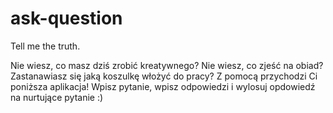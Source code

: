 # ask-question
Tell me the truth.

Nie wiesz, co masz dziś zrobić kreatywnego? Nie wiesz, co zjeść na obiad? Zastanawiasz się jaką koszulkę włożyć do pracy? Z pomocą przychodzi Ci poniższa aplikacja! Wpisz pytanie, wpisz odpowiedzi i wylosuj opdowiedź na nurtujące pytanie :)
